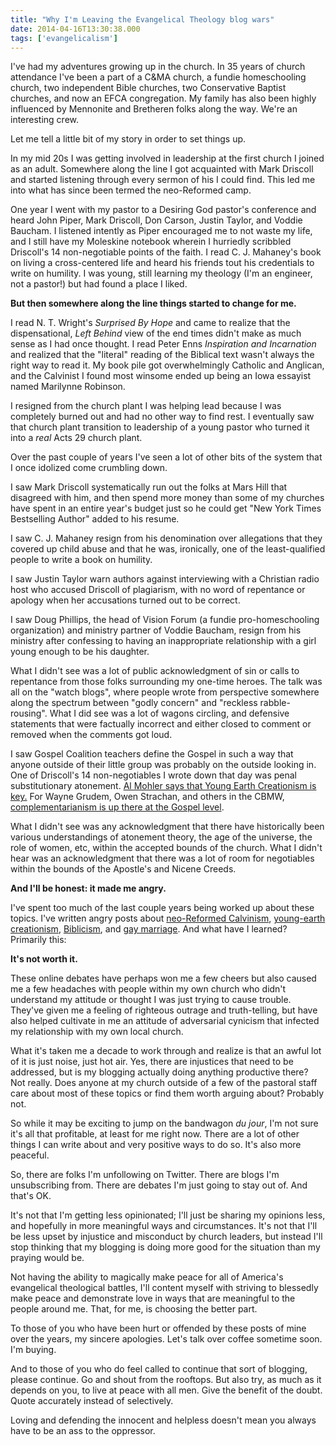 ```yaml
---
title: "Why I'm Leaving the Evangelical Theology blog wars"
date: 2014-04-16T13:30:38.000
tags: ['evangelicalism']
---
```


I've had my adventures growing up in the church. In 35 years of church attendance I've been a part of a C&MA church, a fundie homeschooling church, two independent Bible churches, two Conservative Baptist churches, and now an EFCA congregation. My family has also been highly influenced by Mennonite and Bretheren folks along the way. We're an interesting crew.

Let me tell a little bit of my story in order to set things up.

In my mid 20s I was getting involved in leadership at the first church I joined as an adult. Somewhere along the line I got acquainted with Mark Driscoll and started listening through every sermon of his I could find. This led me into what has since been termed the neo-Reformed camp.

One year I went with my pastor to a Desiring God pastor's conference and heard John Piper, Mark Driscoll, Don Carson, Justin Taylor, and Voddie Baucham. I listened intently as Piper encouraged me to not waste my life, and I still have my Moleskine notebook wherein I hurriedly scribbled Driscoll's 14 non-negotiable points of the faith. I read C. J. Mahaney's book on living a cross-centered life and heard his friends tout his credentials to write on humility. I was young, still learning my theology (I'm an engineer, not a pastor!) but had found a place I liked.

**But then somewhere along the line things started to change for me.**

I read N. T. Wright's _Surprised By Hope_ and came to realize that the dispensational, _Left Behind_ view of the end times didn't make as much sense as I had once thought. I read Peter Enns _Inspiration and Incarnation_ and realized that the "literal" reading of the Biblical text wasn't always the right way to read it. My book pile got overwhelmingly Catholic and Anglican, and the Calvinist I found most winsome ended up being an Iowa essayist named Marilynne Robinson.

I resigned from the church plant I was helping lead because I was completely burned out and had no other way to find rest. I eventually saw that church plant transition to leadership of a young pastor who turned it into a _real_ Acts 29 church plant.

Over the past couple of years I've seen a lot of other bits of the system that I once idolized come crumbling down.

I saw Mark Driscoll systematically run out the folks at Mars Hill that disagreed with him, and then spend more money than some of my churches have spent in an entire year's budget just so he could get "New York Times Bestselling Author" added to his resume.

I saw C. J. Mahaney resign from his denomination over allegations that they covered up child abuse and that he was, ironically, one of the least-qualified people to write a book on humility.

I saw Justin Taylor warn authors against interviewing with a Christian radio host who accused Driscoll of plagiarism, with no word of repentance or apology when her accusations turned out to be correct.

I saw Doug Phillips, the head of Vision Forum (a fundie pro-homeschooling organization) and ministry partner of Voddie Baucham, resign from his ministry after confessing to having an inappropriate relationship with a girl young enough to be his daughter.

What I didn't see was a lot of public acknowledgment of sin or calls to repentance from those folks surrounding my one-time heroes. The talk was all on the "watch blogs", where people wrote from perspective somewhere along the spectrum between "godly concern" and "reckless rabble-rousing". What I did see was a lot of wagons circling, and defensive statements that were factually incorrect and either closed to comment or removed when the comments got loud.

I saw Gospel Coalition teachers define the Gospel in such a way that anyone outside of their little group was probably on the outside looking in. One of Driscoll's 14 non-negotiables I wrote down that day was penal substitutionary atonement. [Al Mohler says that Young Earth Creationism is key.](http://www.credomag.com/2013/06/25/why-does-the-universe-look-so-old-albert-mohler/) For Wayne Grudem, Owen Strachan, and others in the CBMW, [complementarianism is up there at the Gospel level](http://cbmw.org/men/leadership/giving-thanks-to-god-for-complementarians-tim-kathy-keller/).

What I didn't see was any acknowledgment that there have historically been various understandings of atonement theory, the age of the universe, the role of women, etc, within the accepted bounds of the church. What I didn't hear was an acknowledgment that there was a lot of room for negotiables within the bounds of the Apostle's and Nicene Creeds.

**And I'll be honest: it made me angry.**

I've spent too much of the last couple years being worked up about these topics. I've written angry posts about [neo-Reformed Calvinism](/13/06/is-this-calvinisms-default-position/), [young-earth creationism](/14/02/in-appreciation-of-both-sides-of-the-creation-debate/), [Biblicism](/13/02/biblicism-and-the-reformed-evangelical-magisterium/), and [gay marriage](/13/08/a-few-thoughts-on-the-yuck-factor-discussion/). And what have I learned? Primarily this:

**It's not worth it.**

These online debates have perhaps won me a few cheers but also caused me a few headaches with people within my own church who didn't understand my attitude or thought I was just trying to cause trouble. They've given me a feeling of righteous outrage and truth-telling, but have also helped cultivate in me an attitude of adversarial cynicism that infected my relationship with my own local church.

What it's taken me a decade to work through and realize is that an awful lot of it is just noise, just hot air. Yes, there are injustices that need to be addressed, but is my blogging actually doing anything productive there? Not really. Does anyone at my church outside of a few of the pastoral staff care about most of these topics or find them worth arguing about? Probably not.

So while it may be exciting to jump on the bandwagon _du jour_, I'm not sure it's all that profitable, at least for me right now. There are a lot of other things I can write about and very positive ways to do so. It's also more peaceful.

So, there are folks I'm unfollowing on Twitter. There are blogs I'm unsubscribing from. There are debates I'm just going to stay out of. And that's OK.

It's not that I'm getting less opinionated; I'll just be sharing my opinions less, and hopefully in more meaningful ways and circumstances. It's not that I'll be less upset by injustice and misconduct by church leaders, but instead I'll stop thinking that my blogging is doing more good for the situation than my praying would be.

Not having the ability to magically make peace for all of America's evangelical theological battles, I'll content myself with striving to blessedly make peace and demonstrate love in ways that are meaningful to the people around me. That, for me, is choosing the better part.

To those of you who have been hurt or offended by these posts of mine over the years, my sincere apologies. Let's talk over coffee sometime soon. I'm buying.

And to those of you who do feel called to continue that sort of blogging, please continue. Go and shout from the rooftops. But also try, as much as it depends on you, to live at peace with all men. Give the benefit of the doubt. Quote accurately instead of selectively.

Loving and defending the innocent and helpless doesn't mean you always have to be an ass to the oppressor.
